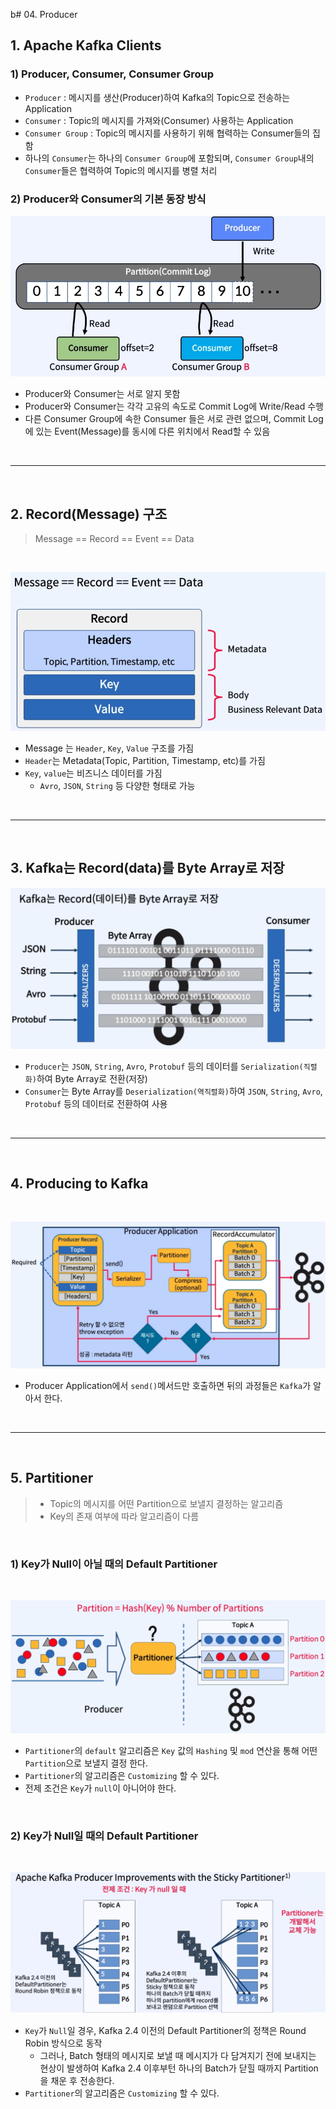 b# 04. Producer

## 1. Apache Kafka Clients

### 1) Producer, Consumer, Consumer Group

- `Producer` : 메시지를 생산(Producer)하여 Kafka의 Topic으로 전송하는 Application
- `Consumer` : Topic의 메시지를 가져와(Consumer) 사용하는 Application
- `Consumer Group` : Topic의 메시지를 사용하기 위해 협력하는 Consumer들의 집함
- 하나의 `Consumer`는 하나의 `Consumer Group`에 포함되며, `Consumer Group`내의 `Consumer`들은 협력하여 Topic의 메시지를 병렬 처리

### 2) Producer와 Consumer의 기본 동장 방식

![Producer & Consumer 기본 동작](../img/part1/04_01_Producer와Consumer_기본동작.PNG "Producer & Consumer 기본 동작")

- Producer와 Consumer는 서로 알지 못함
- Producer와 Consumer는 각각 고유의 속도로 Commit Log에 Write/Read 수행
- 다른 Consumer Group에 속한 Consumer 들은 서로 관련 없으며, Commit Log에 있는 Event(Message)를 동시에 다른 위치에서 Read할 수 있음

</br>

---

</br>

## 2. Record(Message) 구조

> Message == Record == Event == Data

<br/>

![Record 구조](../img/part1/04_02_Recode구조.PNG "Record 구조")

- Message 는 `Header`, `Key`, `Value` 구조를 가짐
- `Header`는 Metadata(Topic, Partition, Timestamp, etc)를 가짐
- `Key`, `value`는 비즈니스 데이터를 가짐
  - `Avro`, `JSON`, `String` 등 다양한 형태로 가능

</br>

---

</br>

## 3. Kafka는 Record(data)를 Byte Array로 저장

![ByteArray로 저장](../img/part1/04_03_ByteArray저장.PNG "ByteArray로 저장")

- `Producer`는 `JSON`, `String`, `Avro`, `Protobuf` 등의 데이터를 `Serialization(직렬화)`하여 Byte Array로 전환(저장)
- `Consumer`는 Byte Array를 `Deserialization(역직렬화)`하여 `JSON`, `String`, `Avro`, `Protobuf` 등의 데이터로 전환하여 사용

</br>

---

</br>

## 4. Producing to Kafka

</br>

![Producer 작동 과정](../img/part1/04_04_Producer작동과정.PNG "Producer 작동 과정")

- Producer Application에서 `send()`메서드만 호출하면 뒤의 과정들은 `Kafka`가 알아서 한다.

</br>

---

</br>

## 5. Partitioner

> - Topic의 메시지를 어떤 Partition으로 보낼지 결정하는 알고리즘
> - Key의 존재 여부에 따라 알고리즘이 다름

</br>

### 1) Key가 Null이 아닐 때의 Default Partitioner

</br>

![Key가 Null이 아닐 때의 Default Partitioner](../img/part1/04_05_Default_Partitioner_Not_null.PNG "Key가 Null이 아닐 때의 Default Partitioner")

- `Partitioner`의 `default` 알고리즘은 `Key` 값의 `Hashing` 및 `mod` 연산을 통해 어떤 `Partition`으로 보낼지 결정 한다.
- `Partitioner`의 알고리즘은 `Customizing` 할 수 있다.
- 전제 조건은 `Key`가 `null`이 아니어야 한다.

</br>

### 2) Key가 Null일 때의 Default Partitioner

</br>

![Key가 Null일 때의 Default Partitioner](../img/part1/04_06_Default_Partitioner_null.PNG "Key가 Null일 때의 Default Partitioner")

- `Key`가 `Null`일 경우, Kafka 2.4 이전의 Default Partitioner의 정책은 Round Robin 방식으로 동작
  - 그러나, Batch 형태의 메시지로 보낼 때 메시지가 다 담겨지기 전에 보내지는 현상이 발생하여 Kafka 2.4 이후부턴 하나의 Batch가 닫힐 때까지 Partition을 채운 후 전송한다.
- `Partitioner`의 알고리즘은 `Customizing` 할 수 있다.
